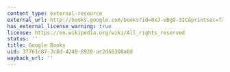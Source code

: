 ```yaml
---
content_type: external-resource
external_url: http://books.google.com/books?id=0xJ-vBgO-3IC&printsec=frontcover
has_external_license_warning: true
license: https://en.wikipedia.org/wiki/All_rights_reserved
status: ''
title: Google Books
uid: 37761c87-3c8d-4248-8920-ac2d66308a8d
wayback_url: ''
---
```

